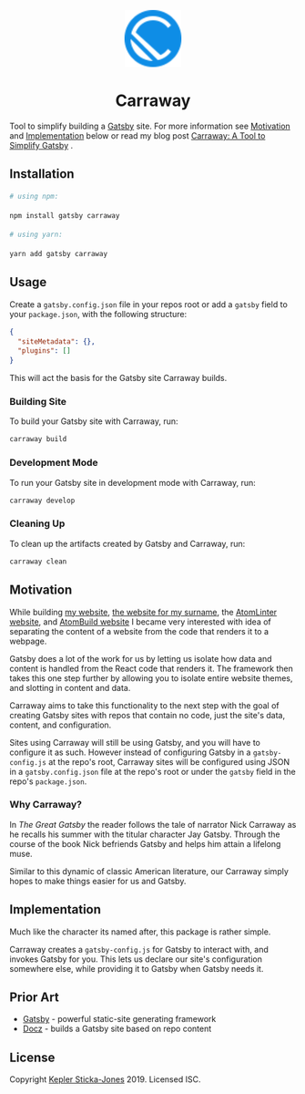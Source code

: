 <p align="center">
  <img alt="Carraway" src="https://raw.githubusercontent.com/keplersj/carraway/master/assets/Carraway_Monogram.svg?sanitize=true" width="100" />
</p>
<h1 align="center">
  Carraway
</h1>

Tool to simplify building a [Gatsby](https://www.gatsbyjs.org/) site. For more information see [Motivation](#motivation) and [Implementation](#implementation) below or read my blog post [Carraway: A Tool to Simplify Gatsby](https://keplersj.com/blog/2019-11-09-carraway-a-tool-to-simplify-gatsby/)
.
## Installation

```bash
# using npm:

npm install gatsby carraway

# using yarn:

yarn add gatsby carraway
```

## Usage

Create a `gatsby.config.json` file in your repos root or add a `gatsby` field to your `package.json`, with the following structure:

```json
{
  "siteMetadata": {},
  "plugins": []
}
```

This will act the basis for the Gatsby site Carraway builds.

### Building Site

To build your Gatsby site with Carraway, run:

```bash
carraway build
```

### Development Mode

To run your Gatsby site in development mode with Carraway, run:

```bash
carraway develop
```

### Cleaning Up

To clean up the artifacts created by Gatsby and Carraway, run:

```bash
carraway clean
```

## Motivation

While building [my website](https://github.com/keplersj/website), [the website for my surname](https://github.com/keplersj/surname-site), the [AtomLinter website](https://github.com/AtomLinter/atomlinter.github.io), and [AtomBuild website](https://github.com/AtomBuild/atombuild.github.io) I became very interested with idea of separating the content of a website from the code that renders it to a webpage.

Gatsby does a lot of the work for us by letting us isolate how data and content is handled from the React code that renders it. The framework then takes this one step further by allowing you to isolate entire website themes, and slotting in content and data.

Carraway aims to take this functionality to the next step with the goal of creating Gatsby sites with repos that contain no code, just the site's data, content, and configuration.

Sites using Carraway will still be using Gatsby, and you will have to configure it as such. However instead of configuring Gatsby in a `gatsby-config.js` at the repo's root, Carraway sites will be configured using JSON in a `gatsby.config.json` file at the repo's root or under the `gatsby` field in the repo's `package.json`.

### Why Carraway?

In _The Great Gatsby_ the reader follows the tale of narrator Nick Carraway as he recalls his summer with the titular character Jay Gatsby. Through the course of the book Nick befriends Gatsby and helps him attain a lifelong muse.

Similar to this dynamic of classic American literature, our Carraway simply hopes to make things easier for us and Gatsby.

## Implementation

Much like the character its named after, this package is rather simple.

Carraway creates a `gatsby-config.js` for Gatsby to interact with, and invokes Gatsby for you. This lets us declare our site's configuration somewhere else, while providing it to Gatsby when Gatsby needs it.

## Prior Art

- [Gatsby](https://www.gatsbyjs.org/) - powerful static-site generating framework
- [Docz](https://www.docz.site/) - builds a Gatsby site based on repo content

## License

Copyright [Kepler Sticka-Jones](https://keplersj.com) 2019. Licensed ISC.
